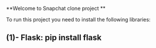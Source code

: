 **Welcome to Snapchat clone project **

To run this project you need to install the following libraries:

(1)- Flask:
 pip install flask
-----------------------------------------------

